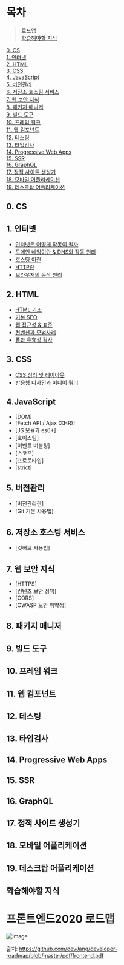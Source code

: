 # 목차
>[로드맵](프론트엔드2020-로드맵) </br>
>[학습해야할 지식](학습해야할-지식) </br> 

[0. CS](#0-CS) </br>
[1. 인터넷](#1-인터넷) </br>
[2. HTML](#2-html)</br>
[3. CSS](#3-css)</br>
[4. JavaScript](#4-javascript)</br>
[5. 버전관리](#5-버전관리)</br>
[6. 저장소 호스팅 서비스](#6-저장소-호스팅-서비스)</br>
[7. 웹 보안 지식](#7-웹-보안-지식)</br>
[8. 패키지 매니저](#8-패키지-매니저)</br>
[9. 빌드 도구](#9-빌드-도구)</br>
[10. 프레임 워크](#10-프레임-워크)</br>
[11. 웹 컴포넌트](#11-웹-컴포넌트)</br>
[12. 테스팅](#12-테스팅)</br>
[13. 타입검사](#13-타입검사)</br>
[14. Progressive Web Apps](#14-progressive-web-apps)</br>
[15. SSR](#15-ssr)</br>
[16. GraphQL](#16-graphql)</br>
[17. 정적 사이트 생성기](#17-정적-사이트-생성기)</br>
[18. 모바일 어플리케이션](#18-모바일-어플리케이션)</br>
[19. 데스크탑 어플리케이션](#19-데스크탑-어플리케이션)</br>


## 0. CS
## 1. 인터넷
- [인터넷은 어떻게 작동이 될까](https://github.com/dhp94d/frontend-Roadmap/blob/main/Internet/%EC%9D%B8%ED%84%B0%EB%84%B7%EC%9D%80%20%EC%96%B4%EB%96%BB%EA%B2%8C%20%EC%9E%91%EB%8F%99%EC%9D%B4%20%EB%90%A0%EA%B9%8C%EC%9A%94.md)
- [도메인 네임이란 & DNS와 작동 원리](https://github.com/dhp94d/frontend-Roadmap/blob/main/Internet/%EB%8F%84%EB%A9%94%EC%9D%B8%20%EB%84%A4%EC%9E%84%EC%9D%B4%EB%9E%80%20%26%20DNS%EC%99%80%20%EC%9E%91%EB%8F%99%20%EC%9B%90%EB%A6%AC.md)
- [호스팅 이란](https://github.com/dhp94d/frontend-Roadmap/blob/main/Internet/%ED%98%B8%EC%8A%A4%ED%8C%85%EC%9D%B4%EB%9E%80.md)
- [HTTP란](https://github.com/dhp94d/frontend-Roadmap/blob/main/Internet/HTTP%EB%9E%80.md)
- [브라우저의 동작 원리](https://github.com/dhp94d/frontend-Roadmap/blob/main/Internet/%EB%B8%8C%EB%9D%BC%EC%9A%B0%EC%A0%80%EC%9D%98%20%EB%8F%99%EC%9E%91%20%EC%9B%90%EB%A6%AC.md)

## 2. HTML
- [HTML 기초](https://github.com/dhp94d/frontend-Roadmap/blob/main/HTML/html%20%EA%B8%B0%EC%B4%88.md)
- [기본 SEO](https://github.com/dhp94d/frontend-Roadmap/blob/main/HTML/%EA%B8%B0%EB%B3%B8%20SEO.md)
- [웹 접근성 & 표준](https://github.com/dhp94d/frontend-Roadmap/blob/main/HTML/%EC%9B%B9%20%EC%A0%91%EA%B7%BC%EC%84%B1%20%26%20%ED%91%9C%EC%A4%80.md)
- [컨벤션과 모범사례](https://github.com/dhp94d/frontend-Roadmap/blob/main/HTML/%EC%BB%A8%EB%B2%A4%EC%85%98%EA%B3%BC%20%EB%AA%A8%EB%B2%94%EC%82%AC%EB%A1%80.md)
- [폼과 유효성 검사](https://github.com/dhp94d/frontend-Roadmap/blob/main/HTML/%ED%8F%BC%EA%B3%BC%20%EC%9C%A0%ED%9A%A8%EC%84%B1%20%EA%B2%80%EC%82%AC.md)
## 3. CSS
- [CSS 정리 및 레이아웃](https://github.com/dhp94d/frontend-Roadmap/blob/main/CSS/CSS%20%EC%A0%95%EB%A6%AC%20%EB%B0%8F%20%EB%A0%88%EC%9D%B4%EC%95%84%EC%9B%83.md)
- [반응형 디자인과 미디어 쿼리](https://github.com/dhp94d/frontend-Roadmap/blob/main/CSS/%EB%B0%98%EC%9D%91%ED%98%95%20%EB%94%94%EC%9E%90%EC%9D%B8%EA%B3%BC%20%EB%AF%B8%EB%94%94%EC%96%B4%20%EC%BF%BC%EB%A6%AC.md)

## 4.JavaScript
- [DOM]
- [Fetch API / Ajax (XHR)]
- [JS 모듈과 es6+]
- [호이스팅]
- [이벤트 버블링]
- [스코프]
- [프로토타입]
- [strict]
## 5. 버전관리
- [버전관리란]
- [Git 기본 사용법]
## 6. 저장소 호스팅 서비스
- [깃허브 사용법]
## 7. 웹 보안 지식
- [HTTPS]
- [컨텐츠 보안 정책]
- [CORS]
- [OWASP 보안 취약점]
## 8. 패키지 매니저

## 9. 빌드 도구

## 10. 프레임 워크

## 11. 웹 컴포넌트

## 12. 테스팅

## 13. 타입검사

## 14. Progressive Web Apps

## 15. SSR

## 16. GraphQL

## 17. 정적 사이트 생성기

## 18. 모바일 어플리케이션

## 19. 데스크탑 어플리케이션

## 학습해야할 지식 

# 프론트엔드2020 로드맵
![image](https://user-images.githubusercontent.com/68668924/105307734-e4e60500-5bff-11eb-90f7-27af3c66bfe7.png)

출처: https://github.com/devJang/developer-roadmap/blob/master/pdf/frontend.pdf
